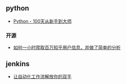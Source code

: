 ## python

* [Python - 100天从新手到大师](https://github.com/jackfrued/Python-100-Days)

### 开源
* [如何一小时爬取百万知乎用户信息，并做了简单的分析](https://juejin.im/entry/58e0878f570c3500579eed28)


## jenkins
* [让自动化工作流解放你的双手](https://juejin.im/post/5d3fb5046fb9a06b0935f47d)
